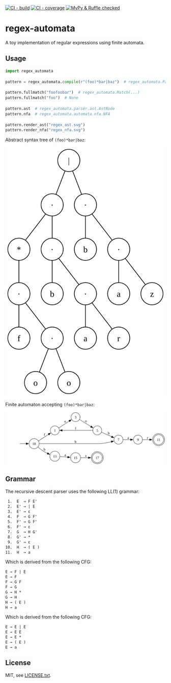[![CI - build](https://img.shields.io/github/actions/workflow/status/tkarabela/regex-automata/main.yml?branch=master)](https://github.com/tkarabela/regex-automata/actions)
[![CI - coverage](https://img.shields.io/codecov/c/github/tkarabela/regex-automata)](https://app.codecov.io/github/tkarabela/regex-automata)
[![MyPy & Ruffle checked](https://img.shields.io/badge/MyPy%20%26%20Ruffle-checked-blue?style=flat)](https://github.com/tkarabela/regex-automata/actions)

# regex-automata

A toy implementation of regular expressions using finite automata.

## Usage

```python
import regex_automata

pattern = regex_automata.compile(r"(foo)*bar|baz")  # regex_automata.Pattern

pattern.fullmatch("foofoobar")  # regex_automata.Match(...)
pattern.fullmatch("foo")  # None

pattern.ast  # regex_automata.parser.ast.AstNode
pattern.nfa  # regex_automata.automata.nfa.NFA

pattern.render_ast("regex_ast.svg")
pattern.render_nfa("regex_nfa.svg")
```

Abstract syntax tree of `(foo)*bar|baz`:

![tree for (foo)*bar|baz](./static/example_ast.svg)

Finite automaton accepting `(foo)*bar|baz`:

![automaton for (foo)*bar|baz](./static/example_nfa.svg)

## Grammar

The recursive descent parser uses the following LL(1) grammar:

```
 1.  E  → F E'
 2.  E' → | E
 3.  E' → ε
 4.  F  → G F'
 5.  F' → G F'
 6.  F' → ε
 7.  G  → H G'
 8.  G' → *
 9.  G' → ε
10.  H  → ( E )
11.  H  → a
```

Which is derived from the following CFG:

```
E → F | E
E → F
F → G F
F → G
G → H *
G → H
H → ( E )
H → a
```

Which is derived from the following CFG:

```
E → E | E
E → E E
E → E *
E → ( E )
E → a
```

## License

MIT, see [LICENSE.txt](./LICENSE.txt).
